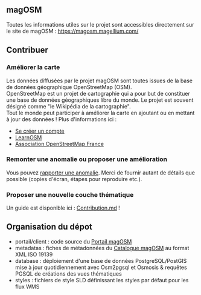 ## magOSM
Toutes les informations utiles sur le projet sont accessibles directement sur le site de magOSM  : https://magosm.magellium.com/

## Contribuer

### Améliorer la carte
Les données diffusées par le projet magOSM sont toutes issues de la base de données géographique OpenStreetMap (OSM).<br>
OpenStreetMap est un projet de cartographie qui a pour but de constituer une base de données géographiques libre du monde.
Le projet est souvent désigné comme "le Wikipédia de la cartographie".<br>
Tout le monde peut participer à améliorer la carte en ajoutant ou en mettant à jour des données ! Plus d'informations ici :<br>
* <a href="https://www.openstreetmap.org/user/new" target="_blank">Se créer un compte</a>
* <a href="https://learnosm.org/fr/" target="_blank">LearnOSM</a>
* <a href="https://www.openstreetmap.fr/" target="_blank">Association OpenStreetMap France</a>

### Remonter une anomalie ou proposer une amélioration
Vous pouvez [rapporter une anomalie](https://github.com/magellium/magosm/issues/new). Merci de fournir autant de détails que possible (copies d'écran, étapes pour reproduire etc.).

### Proposer une nouvelle couche thématique
Un guide est disponible ici : [Contribution.md](/blob/master/Contribution.md) !

## Organisation du dépot
 * portail/client : code source du [Portail magOSM](http://magosm.magellium.com/portail/)
 * metadatas : fiches de métadonnées du [Catalogue magOSM](http://open.isogeo.com/s/6da366a3991f4d42aa9d2a8f58a73af1/pHUOzxi2EayRSGnbHCbdZOXzQGN80) au format XML ISO 19139
 * database : déploiement d'une base de données PostgreSQL/PostGIS mise à jour quotidiennement avec Osm2pgsql et Osmosis & requêtes PGSQL de créations des vues thématiques
 * styles : fichiers de style SLD définissant les styles par défaut pour les flux WMS
